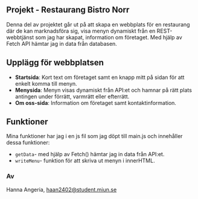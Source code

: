 ## Projekt - Restaurang Bistro Norr
Denna del av projektet går ut på att skapa en webbplats för en restaurang där de kan marknadsföra sig, visa menyn dynamiskt från en REST-webbtjänst som
jag har skapat, information om företaget. Med hjälp av Fetch API hämtar jag in data från databasen.

## Upplägg för webbplatsen
- **Startsida**: Kort text om företaget samt en knapp mitt på sidan för att enkelt komma till menyn.
- **Menysida**: Menyn visas dynamiskt från API:et och hamnar på rätt plats antingen under förrätt, varmrätt eller efterrätt.
- **Om oss-sida**: Information om företaget samt kontaktinformation.

## Funktioner
Mina funktioner har jag i en js fil som jag döpt till main.js och innehåller dessa funktioner:

- `getData`- med hjälp av Fetch() hämtar jag in data från API:et.
- `writeMenu`- funktion för att skriva ut menyn i innerHTML.

### Av
Hanna Angeria, haan2402@student.miun.se
